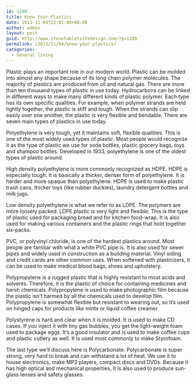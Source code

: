 ```yaml
---
id: 1280
title: Know Your Plastics
date: 2013-11-04T22:01:00+00:00
author: admin
layout: post
guid: http://www.stonetabletsitedesign.com/?p=1280
permalink: /2013/11/04/know-your-plastics/
categories:
  - General living
---
```

Plastic plays an important role in our modern world. Plastic can be molded into almost any shape because of its long chain polymer molecules. The majority of plastics are produced from oil and natural gas. There are more than ten thousand types of plastic in use today. Hydrocarbons can be linked in different ways to make many different kinds of plastic polymer. Each type has its own specific qualities. For example, when polymer strands are held tightly together, the plastic is stiff and tough. When the strands can slip easily over one another, the plastic is very flexible and bendable. There are seven main types of plastics in use today.
  
Polyethylene is very tough, yet it maintains soft, flexible qualities. This is one of the most widely used types of plastic. Most people would recognize it as the type of plastic we use for soda bottles, plastic grocery bags, toys and shampoo bottles. Developed in 1933, polyethylene is one of the oldest types of plastic around.
  
High density polyethylene is more commonly recognized as HDPE. HDPE is especially tough. It is basically a thicker, denser form of polyethylene. It is harder and more opaque than polyethylene. HDPE is used to make plastic trash cans, thicker toys (like rubber duckies), laundry detergent bottles and milk jugs.
  
Low density polyethylene is what we refer to as LDPE. The polymers are more loosely packed. LDPE plastic is very light and flexible. This is the type of plastic used for packaging bread and for kitchen food-wrap. It is also used for making various containers and the plastic rings that hold together six-packs.
  
PVC, or polyvinyl chloride, is one of the hardest plastics around. Most people are familiar with what a white PVC pipe is. It is also used for sewer pipes and widely used in construction as a building material. Vinyl siding and credit cards are other common uses. When softened with plasticizers, it can be used to make medical blood bags, shoes and upholstery.
  
Polypropylene is a rugged plastic that is highly resistant to most acids and solvents. Therefore, it is the plastic of choice for containing medicines and harsh chemicals. Polypropylene is used to make photographic film because the plastic isn’t harmed by all the chemicals used to develop film. Polypropylene is somewhat flexible but resistant to wearing out, so it’s used on hinged caps for products like mints or liquid coffee creamer.
  
Polystyrene is hard and clear when it is molded. It is used to make CD cases. If you inject it with tiny gas bubbles, you get the light-weight foam used to package eggs. It’s a good insulator and is used to make coffee cups and plastic cutlery as well. It is used most commonly to make Styrofoam.
  
The last type we’ll discuss here is Polycarbonate. Polycarbonate is super strong, very hard to break and can withstand a lot of heat. We use it to house electronics, make MP3 players, compact discs and DVDs. Because it has high optical and mechanical properties, it is also used to produce sun-glass lenses and safety glasses.